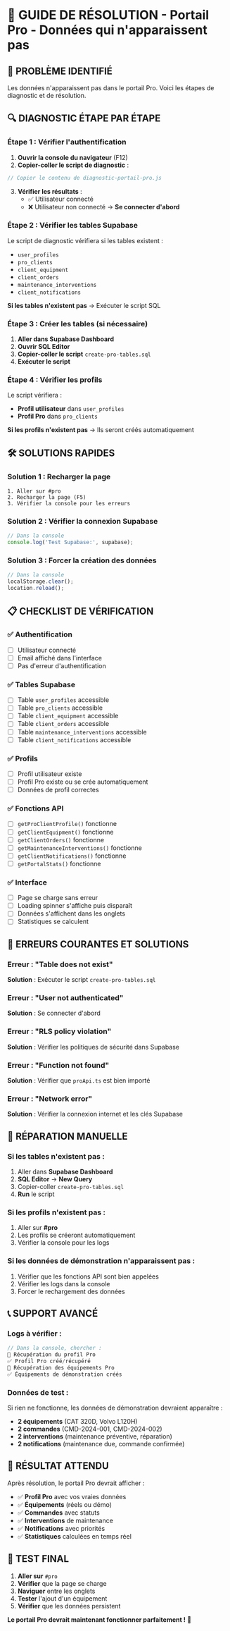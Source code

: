 # 🔧 GUIDE DE RÉSOLUTION - Portail Pro - Données qui n'apparaissent pas

## 🚨 **PROBLÈME IDENTIFIÉ**

Les données n'apparaissent pas dans le portail Pro. Voici les étapes de diagnostic et de résolution.

## 🔍 **DIAGNOSTIC ÉTAPE PAR ÉTAPE**

### **Étape 1 : Vérifier l'authentification**

1. **Ouvrir la console du navigateur** (F12)
2. **Copier-coller le script de diagnostic** :
```javascript
// Copier le contenu de diagnostic-portail-pro.js
```

3. **Vérifier les résultats** :
   - ✅ Utilisateur connecté
   - ❌ Utilisateur non connecté → **Se connecter d'abord**

### **Étape 2 : Vérifier les tables Supabase**

Le script de diagnostic vérifiera si les tables existent :
- `user_profiles`
- `pro_clients`
- `client_equipment`
- `client_orders`
- `maintenance_interventions`
- `client_notifications`

**Si les tables n'existent pas** → Exécuter le script SQL

### **Étape 3 : Créer les tables (si nécessaire)**

1. **Aller dans Supabase Dashboard**
2. **Ouvrir SQL Editor**
3. **Copier-coller le script** `create-pro-tables.sql`
4. **Exécuter le script**

### **Étape 4 : Vérifier les profils**

Le script vérifiera :
- **Profil utilisateur** dans `user_profiles`
- **Profil Pro** dans `pro_clients`

**Si les profils n'existent pas** → Ils seront créés automatiquement

## 🛠️ **SOLUTIONS RAPIDES**

### **Solution 1 : Recharger la page**
```
1. Aller sur #pro
2. Recharger la page (F5)
3. Vérifier la console pour les erreurs
```

### **Solution 2 : Vérifier la connexion Supabase**
```javascript
// Dans la console
console.log('Test Supabase:', supabase);
```

### **Solution 3 : Forcer la création des données**
```javascript
// Dans la console
localStorage.clear();
location.reload();
```

## 📋 **CHECKLIST DE VÉRIFICATION**

### **✅ Authentification**
- [ ] Utilisateur connecté
- [ ] Email affiché dans l'interface
- [ ] Pas d'erreur d'authentification

### **✅ Tables Supabase**
- [ ] Table `user_profiles` accessible
- [ ] Table `pro_clients` accessible
- [ ] Table `client_equipment` accessible
- [ ] Table `client_orders` accessible
- [ ] Table `maintenance_interventions` accessible
- [ ] Table `client_notifications` accessible

### **✅ Profils**
- [ ] Profil utilisateur existe
- [ ] Profil Pro existe ou se crée automatiquement
- [ ] Données de profil correctes

### **✅ Fonctions API**
- [ ] `getProClientProfile()` fonctionne
- [ ] `getClientEquipment()` fonctionne
- [ ] `getClientOrders()` fonctionne
- [ ] `getMaintenanceInterventions()` fonctionne
- [ ] `getClientNotifications()` fonctionne
- [ ] `getPortalStats()` fonctionne

### **✅ Interface**
- [ ] Page se charge sans erreur
- [ ] Loading spinner s'affiche puis disparaît
- [ ] Données s'affichent dans les onglets
- [ ] Statistiques se calculent

## 🚨 **ERREURS COURANTES ET SOLUTIONS**

### **Erreur : "Table does not exist"**
**Solution** : Exécuter le script `create-pro-tables.sql`

### **Erreur : "User not authenticated"**
**Solution** : Se connecter d'abord

### **Erreur : "RLS policy violation"**
**Solution** : Vérifier les politiques de sécurité dans Supabase

### **Erreur : "Function not found"**
**Solution** : Vérifier que `proApi.ts` est bien importé

### **Erreur : "Network error"**
**Solution** : Vérifier la connexion internet et les clés Supabase

## 🔧 **RÉPARATION MANUELLE**

### **Si les tables n'existent pas :**
1. Aller dans **Supabase Dashboard**
2. **SQL Editor** → **New Query**
3. Copier-coller `create-pro-tables.sql`
4. **Run** le script

### **Si les profils n'existent pas :**
1. Aller sur **#pro**
2. Les profils se créeront automatiquement
3. Vérifier la console pour les logs

### **Si les données de démonstration n'apparaissent pas :**
1. Vérifier que les fonctions API sont bien appelées
2. Vérifier les logs dans la console
3. Forcer le rechargement des données

## 📞 **SUPPORT AVANCÉ**

### **Logs à vérifier :**
```javascript
// Dans la console, chercher :
🔄 Récupération du profil Pro
✅ Profil Pro créé/récupéré
🔄 Récupération des équipements Pro
✅ Équipements de démonstration créés
```

### **Données de test :**
Si rien ne fonctionne, les données de démonstration devraient apparaître :
- **2 équipements** (CAT 320D, Volvo L120H)
- **2 commandes** (CMD-2024-001, CMD-2024-002)
- **2 interventions** (maintenance préventive, réparation)
- **2 notifications** (maintenance due, commande confirmée)

## 🎯 **RÉSULTAT ATTENDU**

Après résolution, le portail Pro devrait afficher :
- ✅ **Profil Pro** avec vos vraies données
- ✅ **Équipements** (réels ou démo)
- ✅ **Commandes** avec statuts
- ✅ **Interventions** de maintenance
- ✅ **Notifications** avec priorités
- ✅ **Statistiques** calculées en temps réel

## 🚀 **TEST FINAL**

1. **Aller sur** `#pro`
2. **Vérifier** que la page se charge
3. **Naviguer** entre les onglets
4. **Tester** l'ajout d'un équipement
5. **Vérifier** que les données persistent

**Le portail Pro devrait maintenant fonctionner parfaitement !** 🎉 